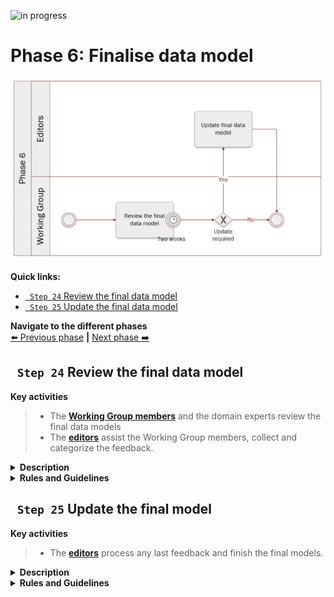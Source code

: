 ![in progress](https://img.shields.io/badge/status-in%20progress-yellow)

# Phase 6: Finalise data model
![Process_Phase 6](img/methodology_phase6.PNG)

**Quick links:**
- [` Step 24`  Review the final data model](phase6.md#-step-24--review-the-final-data-model)
- [` Step 25`  Update the final data model](phase6.md#-step-25--update-the-final-model)

**Navigate to the different phases**\
[:arrow_left: Previous phase](phase5.md) **|**
[Next phase :arrow_right:](phase7.md)

## ` Step 24`  Review the final data model 

**Key activities**
> * The [<b>Working Group members</b>](../stakeholders#working-group) and the domain experts review the final data models
> * The [<b>editors</b>](../stakeholders#editors) assist the Working Group members, collect and categorize the feedback. 

<details>
  <summary><b>Description</b></summary>
  
  Working Group members discuss and validate the model with the business and functional experts and share their questions and / or remarks, if any, with the editors via the adequate channel. 

In parallel, the editors collect and categorize the feedback. For instance,
  
  * Editorial changes
  * Minor semantic changes
  * Major semantic changes - this entails a new version of the data model to be drafted and proposed for review. 
  
Ultimately, the Working Group members have to come to a [semantic agreement](https://github.com/cbahim/SDG-sandbox/tree/master/process_and_method/terminology) with regards to the data models reviewed.

To help reach that semantic agreement, the editors have the posibility to propose editable tables. The sole purpose of the tables is for Member States to indicate whether they are in capacity to provide the attributes listed in the data model. Ideally, the tables should be composed of the following columns;

* Entity
* Attribute
* Description
* Cardinality
* Country abbreviation (multipe columns allowing Member States to specify wehther an attribute can be provided (Y) or not (N)) 

By no means the tables will replace the collaborative tool selected. The latter will still be home to the models and a place to discuss the latter. The tables are a way to collect input on whether an attribute can be provided or not in a structured manner. In case further information is necessary to provide an answer whether or not an attribute can be provided, Member States have to be redirected to the collaborative tool selected.
  
</details>

<details>
  <summary><b>Rules and Guidelines</b></summary>

<b>Aspects</b> to bear in mind while reviewing:
  

* Data elements and entity names
* Model appearance
* Rules of normalization
* Definitions
* Model flexibility


<b>Questions</b> to bear in mind while reviewing: 

* Do I agree with the proposed controlled vocabularies?
* Do I agree with the proposed changes to the data models? 
* Are the entities and attributes definitions clear enough? 
* Does the modelling approach make sense? 
* Do I agree with the proposed cardinalities (i.e. mandatory versus optional)
* With data minimisation in mind, should some of the entities and or attributes be stripped off?
* Will my country be able to provide all the mandatory information?  

</details>


## ` Step 25`  Update the final model

**Key activities**
> * The [<b>editors</b>](../stakeholders#editors) process any last feedback and finish the final models. 

<details>
  <summary><b>Description</b></summary>
  
  In case the Working Group has given feedback in the previous step, the editors process these comments and make changes to the models as agreed by the Working Group.
  From this point, the editors can only make changes on which the Working Group has reached a consensus. Since there is no review period anymore, all changes that are carried out during this step should have been discussed with the Working Group. 
</details>

<details>
  <summary><b>Rules and Guidelines</b></summary>
  
  * No changes are made during this step that were not agreed upon by the Working Group.
  * The change log is updated to reflect the final changes in order to achieve full transparency towards the Working Group.
</details>


